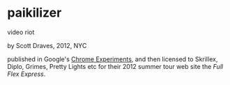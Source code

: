# paikilizer
video riot

by Scott Draves, 2012, NYC

published in Google's [Chrome Experiments](https://www.chromeexperiments.com/experiment/the-paikilizer),
and then licensed to Skrillex, Diplo, Grimes, Pretty Lights etc for their 2012 summer tour web site the *Full Flex Express*.
